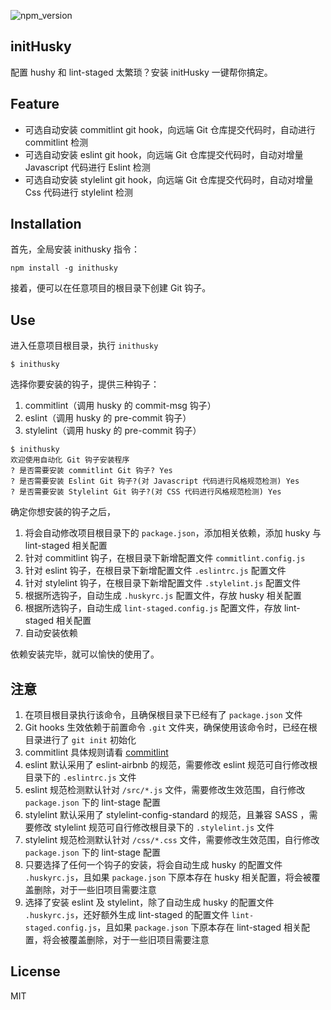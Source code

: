 ![npm_version](https://img.shields.io/npm/v/inithusky.svg)

## initHusky

配置 hushy 和 lint-staged 太繁琐？安装 initHusky 一键帮你搞定。

## Feature

+ 可选自动安装 commitlint git hook，向远端 Git 仓库提交代码时，自动进行 commitlint 检测
+ 可选自动安装 eslint git hook，向远端 Git 仓库提交代码时，自动对增量 Javascript 代码进行 Eslint 检测
+ 可选自动安装 stylelint git hook，向远端 Git 仓库提交代码时，自动对增量 Css 代码进行 stylelint 检测

## Installation

首先，全局安装 inithusky 指令：

```
npm install -g inithusky
```

接着，便可以在任意项目的根目录下创建 Git 钩子。

## Use

进入任意项目根目录，执行 `inithusky`

```
$ inithusky
```

选择你要安装的钩子，提供三种钩子：

1. commitlint（调用 husky 的 commit-msg 钩子） 
2. eslint（调用 husky 的 pre-commit 钩子）
3. stylelint（调用 husky 的 pre-commit 钩子）

```
$ inithusky
欢迎使用自动化 Git 钩子安装程序
? 是否需要安装 commitlint Git 钩子? Yes
? 是否需要安装 Eslint Git 钩子?(对 Javascript 代码进行风格规范检测) Yes
? 是否需要安装 Stylelint Git 钩子?(对 CSS 代码进行风格规范检测) Yes
```

确定你想安装的钩子之后，

1. 将会自动修改项目根目录下的 `package.json`，添加相关依赖，添加 husky 与 lint-staged 相关配置
2. 针对 commitlint 钩子，在根目录下新增配置文件 `commitlint.config.js`
3. 针对 eslint 钩子，在根目录下新增配置文件 `.eslintrc.js` 配置文件
4. 针对 stylelint 钩子，在根目录下新增配置文件 `.stylelint.js` 配置文件
5. 根据所选钩子，自动生成 `.huskyrc.js` 配置文件，存放 husky 相关配置
6. 根据所选钩子，自动生成 `lint-staged.config.js` 配置文件，存放 lint-staged 相关配置
7. 自动安装依赖

依赖安装完毕，就可以愉快的使用了。

## 注意

1. 在项目根目录执行该命令，且确保根目录下已经有了 `package.json` 文件
2. Git hooks 生效依赖于前置命令 `.git` 文件夹，确保使用该命令时，已经在根目录进行了 `git init` 初始化
3. commitlint 具体规则请看 [commitlint](https://github.com/conventional-changelog/commitlint)
4. eslint 默认采用了 eslint-airbnb 的规范，需要修改 eslint 规范可自行修改根目录下的 `.eslintrc.js` 文件
5. eslint 规范检测默认针对 `/src/*.js` 文件，需要修改生效范围，自行修改 `package.json` 下的 lint-stage 配置
6. stylelint 默认采用了 stylelint-config-standard 的规范，且兼容 SASS ，需要修改 stylelint 规范可自行修改根目录下的 `.stylelint.js` 文件
7. stylelint 规范检测默认针对 `/css/*.css` 文件，需要修改生效范围，自行修改 `package.json` 下的 lint-stage 配置
8. 只要选择了任何一个钩子的安装，将会自动生成 husky 的配置文件 `.huskyrc.js`，且如果 `package.json` 下原本存在 husky 相关配置，将会被覆盖删除，对于一些旧项目需要注意
9. 选择了安装 eslint 及 stylelint，除了自动生成 husky 的配置文件 `.huskyrc.js`，还好额外生成 lint-staged 的配置文件 `lint-staged.config.js`，且如果 `package.json` 下原本存在 lint-staged 相关配置，将会被覆盖删除，对于一些旧项目需要注意


## License

MIT